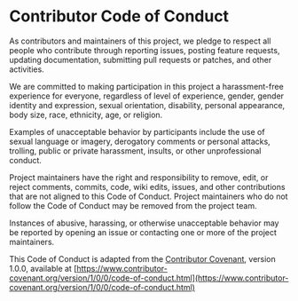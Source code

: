 # Contributor Code of Conduct
As contributors and maintainers of this project, we pledge to respect all people who contribute through reporting issues, 
posting feature requests, updating documentation, submitting pull requests or patches, and other activities.

We are committed to making participation in this project a harassment-free experience for everyone, 
regardless of level of experience, gender, gender identity and expression, sexual orientation, disability, 
personal appearance, body size, race, ethnicity, age, or religion.

Examples of unacceptable behavior by participants include the use of sexual language or imagery, 
derogatory comments or personal attacks, trolling, public or private harassment, insults, or other unprofessional conduct.

Project maintainers have the right and responsibility to remove, edit, or reject comments, commits, 
code, wiki edits, issues, and other contributions that are not aligned to this Code of Conduct. 
Project maintainers who do not follow the Code of Conduct may be removed from the project team.

Instances of abusive, harassing, or otherwise unacceptable behavior may be reported by opening an issue or contacting 
one or more of the project maintainers.

This Code of Conduct is adapted from the [Contributor Covenant](https://contributor-covenant.org), 
version 1.0.0, available at [https://www.contributor-covenant.org/version/1/0/0/code-of-conduct.html](https://www.contributor-covenant.org/version/1/0/0/code-of-conduct.html)
